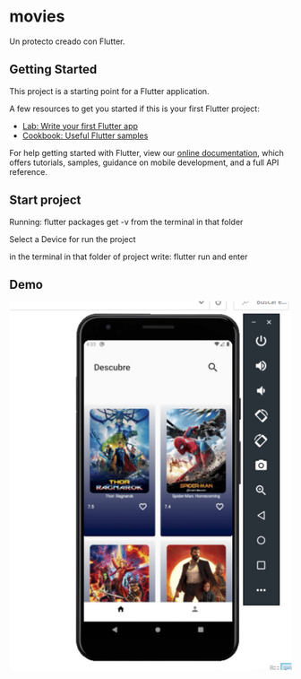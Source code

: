 # movies

Un protecto creado con Flutter.

## Getting Started

This project is a starting point for a Flutter application.

A few resources to get you started if this is your first Flutter project:

- [Lab: Write your first Flutter app](https://flutter.dev/docs/get-started/codelab)
- [Cookbook: Useful Flutter samples](https://flutter.dev/docs/cookbook)

For help getting started with Flutter, view our
[online documentation](https://flutter.dev/docs), which offers tutorials,
samples, guidance on mobile development, and a full API reference.

## Start project

 Running: flutter packages get -v from the terminal in that folder

 Select a Device for run the project

 in the terminal in that folder of project write: flutter run  and enter

## Demo
 ![Farmers Market Finder Demo](demo/views.gif)
